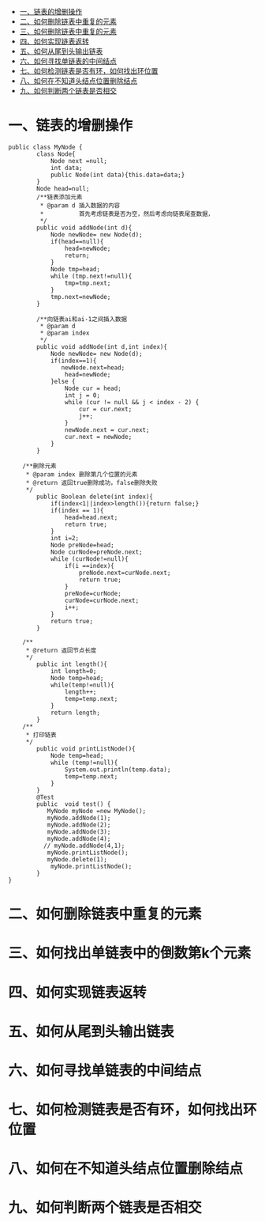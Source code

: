 <!-- GFM-TOC -->
* [一、链表的增删操作](#一链表的增删操作)
* [二、如何删除链表中重复的元素](#二如何删除链表中重复的元素)
* [三、如何删除链表中重复的元素](#三如何找出单链表中的倒数第k个元素)
* [四、如何实现链表返转](#四如何实现链表返转)
* [五、如何从尾到头输出链表](#五如何从尾到头输出链表)
* [六、如何寻找单链表的中间结点](#六如何寻找单链表的中间结点)
* [七、如何检测链表是否有环，如何找出环位置](#七如何检测链表是否有环，如何找出环位置)
* [八、如何在不知道头结点位置删除结点](#八如何在不知道头结点位置删除结点)
* [九、如何判断两个链表是否相交](#九如何判断两个链表是否相交)
<!-- GFM-TOC -->


# 一、链表的增删操作
````
public class MyNode {
        class Node{
            Node next =null;
            int data;
            public Node(int data){this.data=data;}
        }
        Node head=null;
        /**链表添加元素
         * @param d 插入数据的内容
         *          首先考虑链表是否为空，然后考虑向链表尾查数据，
         */
        public void addNode(int d){
            Node newNode= new Node(d);
            if(head==null){
                head=newNode;
                return;
            }
            Node tmp=head;
            while (tmp.next!=null){
                tmp=tmp.next;
            }
            tmp.next=newNode;
        }

        /**向链表ai和ai-1之间插入数据
         * @param d
         * @param index
         */
        public void addNode(int d,int index){
            Node newNode= new Node(d);
            if(index==1){
               newNode.next=head;
                head=newNode;
            }else {
                Node cur = head;
                int j = 0;
                while (cur != null && j < index - 2) {
                    cur = cur.next;
                    j++;
                }
                newNode.next = cur.next;
                cur.next = newNode;
            }
        }

    /**删除元素
     * @param index 删除第几个位置的元素
     * @return 返回true删除成功，false删除失败
     */
        public Boolean delete(int index){
            if(index<1||index>length()){return false;}
            if(index == 1){
                head=head.next;
                return true;
            }
            int i=2;
            Node preNode=head;
            Node curNode=preNode.next;
            while (curNode!=null){
                if(i ==index){
                    preNode.next=curNode.next;
                    return true;
                }
                preNode=curNode;
                curNode=curNode.next;
                i++;
            }
            return true;
        }

    /**
     * @return 返回节点长度
     */
        public int length(){
            int length=0;
            Node temp=head;
            while(temp!=null){
                length++;
                temp=temp.next;
            }
            return length;
        }
    /**
     * 打印链表
     */
        public void printListNode(){
            Node temp=head;
            while (temp!=null){
                System.out.println(temp.data);
                temp=temp.next;
            }
        }
        @Test
        public  void test() {
           MyNode myNode =new MyNode();
           myNode.addNode(1);
           myNode.addNode(2);
           myNode.addNode(3);
           myNode.addNode(4);
          // myNode.addNode(4,1);
           myNode.printListNode();
           myNode.delete(1);
            myNode.printListNode();
        }
}

````

# 二、如何删除链表中重复的元素
# 三、如何找出单链表中的倒数第k个元素
# 四、如何实现链表返转
# 五、如何从尾到头输出链表
# 六、如何寻找单链表的中间结点
# 七、如何检测链表是否有环，如何找出环位置
# 八、如何在不知道头结点位置删除结点
# 九、如何判断两个链表是否相交